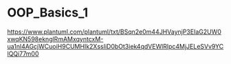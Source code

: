 # OOP_Basics_1

https://www.plantuml.com/plantuml/txt/BSqn2e0m44JHVaynjP3EIaG2UW0xwqKN598eknglRmAMxqyntcxM-ua1nl4AGcjWCuoiH9CUMHIk2XssIiD0bOt3iek4qdVEWlRlpc4MjJELeSVv9YClQQi77m00
